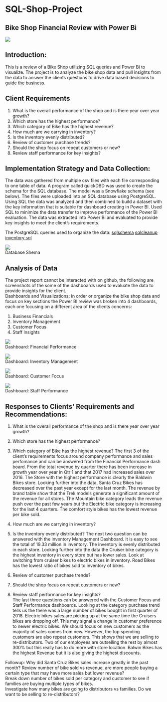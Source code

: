 # SQL-Shop-Project
## Bike Shop Financial Review with Power Bi
![](bikeshopimage.jpg)  
## Introduction:
This is a review of a Bike Shop utilizing SQL queries and Power Bi to visualize.  The project is to analyze the bike shop data and pull insights from the data to answer the clients questions to drive data based decisions to guide the business.  

## Client Requirements 
1.	 What is the overall performance of the shop and is there year over year growth? 
2.	Which store has the highest performance? 
3.	Which category of Bike has the highest revenue?
4.	How much are we carrying in inventory? 
5.	Is the inventory evenly distributed? 
6.	Review of customer purchase trends? 
7.	Should the shop focus on repeat customers or new?  
8.	Review staff performance for key insights?  


## Implementation Strategy and Data Collection: 
 The data was gathered from multiple csv files with each file corresponding to one table of data. A program called quickDBD was used to create the schema for the SQL database.  The model was a Snowflake schema (see below).   The files were uploaded into an SQL database using PostgreSQL.  Using SQL the data was analyzed and then combined to build a dataset with the key information that is suitable for dashboard creating in Power BI.  Used SQL to minimize the data transfer to improve performance of the Power BI evaluation.  The data was extracted into Power Bi and evaluated to provide key insights to meet the client’s requirements.   

The PostgreSQL queries used to organize the data:
[sqlschema](QuickDBD-export.sql) [sqlcleanup](SQLsearchOct112023.sql) [inventory sql](stocksearch.sql) 

![](sql_layout.jpg)  
Database Shema 


##  Analysis of Data
The project report cannot be interacted with on github, the following are screenshots of the some of the dashboards used to evaluate the data to provide insights for the client.   
Dashboards and Visualizations: 
In order or organize the bike shop data and focus on key sections the Power BI review was broken into 4 dashboards, each one focusing on a different area of the clients concerns: 
1.	 Business Financials 
2.	Inventory Management
3.	Customer Focus 
4.	Staff Insights



 ![](Financials.png)  
Dashboard:  Financial Performance

 ![](inventorymng.png)  
Dashboard:  Inventory Management

  ![](customerfocus.png)  
Dashboard:  Customer Focus

  ![](staffperf.png)  
Dashboard:  Staff Performance



##  Responses to Clients' Requirements and Recommendations:   

1.	What is the overall performance of the shop and is there year over year growth? 
2.	Which store has the highest performance? 
3.	Which category of Bike has the highest revenue?
The first 3 of the client’s requirements focus around company performance and sales perfomance and can be answered from the Financial Performance dash board. From the total revenue by quarter there has been increase in growth year over year in Qtr 1 and that 2017 had increased sales over 2016.  The Store with the highest performance is clearly the Baldwin Bikes store.  Looking further into the data, Santa Cruz Bikes has decreased over the past year except for the last month.  The revenue by brand table show that the Trek models generate a significant amount of the revenue for all stores.  The Mountain bike category leads the revenue push over the past few years but the Electric bike category is increasing for the last 4 quarters.  The comfort style bikes has the lowest revenue per bike sold.  

4.	How much are we carrying in inventory? 
5.	Is the inventory evenly distributed? 
The next two question can be answered with the inventory Management Dashboard.   It is easy to see the total of 19.33 million in inventory.  The inventory is evenly distributed in each store.  Looking further into the data the Cruiser bike category is the highest inventory in every store but has lower sales.  Look at switching from cruiser bikes to electric bikes in inventory.    Road Bikes has the lowest ratio of bikes sold to inventory of bikes.   
6.	Review of customer purchase trends? 
7.	Should the shop focus on repeat customers or new?  
8.	Review staff performance for key insights?  
The last three questions can be answered with the Customer Focus and Staff Performance dashboards.  Looking at the category purchase trend tells us the there was a large number of bikes bought in first quarter of 2018.  Electric bikes sales are picking up at the same time the Cruisers bikes are dropping off.  This may signal a change in customer preference to newer electric bikes.  We should focus on new customers as the majority of sales comes from new.  However, the top spending customers are also repeat customers.   This shows that we are selling to re-distributors.  Two of our employees are outselling the rest by almost 300% but this really has to do more with store location.   Balwin Bikes has the highest Revenue but it is also giving the highest discounts. 

Followup: 
Why did Santa Cruz Bikes sales increase greatly in the past month? 
Review number of bike sold vs revenue, are more people buying a certain type that may have more sales but lower revenue?   
Break down number of bikes sold per category and customer to see if families are buying multiple types of bikes.  
Investigate how many bikes are going to distributors vs families.  Do we want to be selling to re-distributors?   






